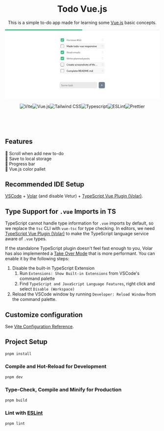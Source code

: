 <div align="center">

# Todo Vue.js

This is a simple to-do app made for learning some [Vue.js](https://vuejs.org/) basic concepts.

![](./screenshot.png)
    
![Vite](https://img.shields.io/badge/Vite-646CFF?&style=for-the-badge&logo=vite&logoColor=fff)![Vue.js](https://img.shields.io/badge/Vue.js-4FC08D?&style=for-the-badge&logo=vue.js&logoColor=fff)![Tailwind CSS](https://img.shields.io/badge/Tailwindcss-06B6D4?&style=for-the-badge&logo=tailwindcss&logoColor=fff)![Typescript](https://img.shields.io/badge/Typescript-007acc?&style=for-the-badge&logo=Typescript&logoColor=fff)![ESLint](https://img.shields.io/badge/ESLint-4B32C3?&style=for-the-badge&logo=ESLint)![Prettier](https://img.shields.io/badge/Prettier-F7B93E?&style=for-the-badge&logo=Prettier&logoColor=000)

</div>

<br>
<br>
<br>


## Features

🌟 Scroll when add new to-do <br>
🌟 Save to local storage <br>
🌟 Progress bar <br>
🌟 Vue.js color pallet <br>

## Recommended IDE Setup

[VSCode](https://code.visualstudio.com/) + [Volar](https://marketplace.visualstudio.com/items?itemName=Vue.volar) (and disable Vetur) + [TypeScript Vue Plugin (Volar)](https://marketplace.visualstudio.com/items?itemName=Vue.vscode-typescript-vue-plugin).

## Type Support for `.vue` Imports in TS

TypeScript cannot handle type information for `.vue` imports by default, so we replace the `tsc` CLI with `vue-tsc` for type checking. In editors, we need [TypeScript Vue Plugin (Volar)](https://marketplace.visualstudio.com/items?itemName=Vue.vscode-typescript-vue-plugin) to make the TypeScript language service aware of `.vue` types.

If the standalone TypeScript plugin doesn't feel fast enough to you, Volar has also implemented a [Take Over Mode](https://github.com/johnsoncodehk/volar/discussions/471#discussioncomment-1361669) that is more performant. You can enable it by the following steps:

1. Disable the built-in TypeScript Extension
    1) Run `Extensions: Show Built-in Extensions` from VSCode's command palette
    2) Find `TypeScript and JavaScript Language Features`, right click and select `Disable (Workspace)`
2. Reload the VSCode window by running `Developer: Reload Window` from the command palette.

## Customize configuration

See [Vite Configuration Reference](https://vitejs.dev/config/).

## Project Setup

```sh
pnpm install
```

### Compile and Hot-Reload for Development

```sh
pnpm dev
```

### Type-Check, Compile and Minify for Production

```sh
pnpm build
```

### Lint with [ESLint](https://eslint.org/)

```sh
pnpm lint
```
